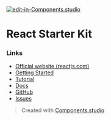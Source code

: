 [![edit-in-Components.studio](https://components.studio/assets/ext/edit_in_cso.svg)](https://components.studio/edit/YqSjex925s7Qm0dpv69L)
# React Starter Kit

### Links

- [Official website (reactjs.com)](https://reactjs.org)
- [Getting Started](https://reactjs.org/docs/getting-started.html)
- [Tutorial](https://reactjs.org/tutorial/tutorial.html)
- [Docs](https://reactjs.org/docs/react-api.html)
- [GitHub](https://github.com/facebook/react)
- [Issues](https://github.com/facebook/react/issues)

> Created with [Components.studio](https://components.studio)
